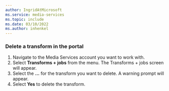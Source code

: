 ```yaml
---
author: IngridAtMicrosoft
ms.service: media-services 
ms.topic: include
ms.date: 03/10/2022
ms.author: inhenkel
---
```


### Delete a transform in the portal

1. Navigate to the Media Services account you want to work with.
1. Select **Transforms + jobs** from the menu. The Transforms + jobs screen will appear.
1. Select the **...** for the transform you want to delete. A warning prompt will appear.
1. Select **Yes** to delete the transform.
